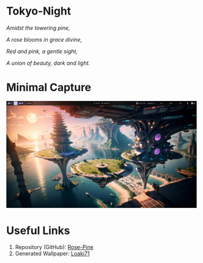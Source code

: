 # Tokyo-Night

_Amidst the towering pine,_

_A rose blooms in grace divine,_

_Red and pink, a gentle sight,_

_A union of beauty, dark and light._

# Minimal Capture

![Rose-Pine](../../../.github/assets/themes/rose-pine/xmonad.png)

# Useful Links

1. Repository (GitHub):
   [Rose-Pine](https://github.com/rose-pine/rose-pine-theme)
2. Generated Wallpaper:
   [Loaki71](https://www.reddit.com/r/SDLandscapes/comments/12tcuqc/solarpunk_cities)

